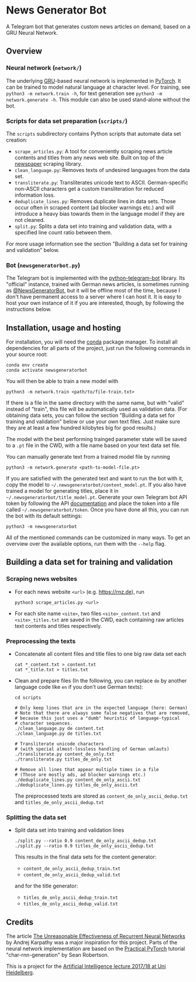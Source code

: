# News Generator Bot

A Telegram bot that generates custom news articles on demand, based on a GRU Neural Network.

## Overview

### Neural network (`network/`)

The underlying [GRU](https://towardsdatascience.com/understanding-gru-networks-2ef37df6c9be)-based neural network is implemented in [PyTorch](https://github.com/pytorch/pytorch). It can be trained to model natural language at character level.
For training, see `python3 -m network.train -h`, for text generation see `python3 -m network.generate -h`.
This module can also be used stand-alone without the bot.


### Scripts for data set preparation (`scripts/`)

The `scripts` subdirectory contains Python scripts that automate data set creation:

- `scrape_articles.py`: A tool for conveniently scraping news article contents and titles from any news web site. Built on top of the [newspaper](https://github.com/codelucas/newspaper) scraping library.
- `clean_language.py`: Removes texts of undesired languages from the data set.
- `transliterate.py`: Transliterates unicode text to ASCII. German-specific non-ASCII characters get a custom transliteration for reduced information loss.
- `deduplicate_lines.py`: Removes duplicate lines in data sets. Those occur often in scraped content (ad blocker warnings etc.) and will introduce a heavy bias towards them in the language model if they are not cleaned.
- `split.py`: Splits a data set into training and validation data, with a specified line count ratio between them.

For more usage information see the section "Building a data set for training and validation" below.


### Bot (`newsgeneratorbot.py`)

The Telegram bot is implemented with the [python-telegram-bot](https://github.com/python-telegram-bot/python-telegram-bot) library.
Its "official" instance, trained with German news articles, is sometimes running as [@NewsGeneratorBot](https://t.me/newsgeneratorbot), but it will be offline most of the time, because I don't have permanent access to a server where I can host it. It is easy to host your own instance of it if you are interested, though, by following the instructions below.


## Installation, usage and hosting

For installation, you will need the [conda](https://conda.io/docs/) package manager.
To install all dependencies for all parts of the project, just run the following commands in your source root:

    conda env create
    conda activate newsgeneratorbot

You will then be able to train a new model with

    python3 -m network.train <path/to/file-train.txt>

If there is a file in the same directory with the same name, but with "valid" instead of "train", this file will be automatically used as validation data.
(For obtaining data sets, you can follow the section "Building a data set for training and validation" below or use your own text files. Just make sure they are at least a few hundred kilobytes big for good results.)

The model with the best performing trainged parameter state will be saved to a `.pt` file in the CWD, with a file name based on your text data set file.

You can manually generate text from a trained model file by running

    python3 -m network.generate <path-to-model-file.pt>

If you are satisfied with the generated text and want to run the bot with it, copy the model to `~/.newsgeneratorbot/content_model.pt`. If you also have trained a model for generating titles, place it in `~/.newsgeneratorbot/title_model.pt`.
Generate your own Telegram bot API token by following the API [documentation](https://core.telegram.org/bots#6-botfather) and place the token into a file called `~/.newsgeneratorbot/token`.
Once you have done all this, you can run the bot with its default settings:

    python3 -m newsgeneratorbot

All of the mentioned commands can be customized in many ways. To get an overview over the available options, run them with the `--help` flag.


## Building a data set for training and validation

### Scraping news websites

- For each news website `<url>` (e.g. https://rnz.de), run

      python3 scrape_articles.py <url>

- For each site name `<site>`, two files `<site>_content.txt` and `<site>_titles.txt` are saved in the CWD, each containing raw articles text contents and titles respectively.


### Preprocessing the texts

- Concatenate all content files and title files to one big raw data set each

      cat *_content.txt > content.txt
      cat *_title.txt > titles.txt

- Clean and prepare files (In the following, you can replace `de` by another language code like `en` if you don't use German texts):

      cd scripts

      # Only keep lines that are in the expected language (here: German)
      # Note that there are always some false negatives that are removed,
      # because this just uses a "dumb" heuristic of language-typical
      # character sequences.
      ./clean_language.py de content.txt
      ./clean_language.py de titles.txt

      # Transliterate unicode characters
      # (with special almost-lossless handling of German umlauts)
      ./transliterate.py content_de_only.txt
      ./transliterate.py titles_de_only.txt

      # Remove all lines that appear multiple times in a file
      # (Those are mostly ads, ad blocker warnings etc.)
      ./deduplicate_lines.py content_de_only_ascii.txt
      ./deduplicate_lines.py titles_de_only_ascii.txt

  The preprocessed texts are stored as `content_de_only_ascii_dedup.txt` and `titles_de_only_ascii_dedup.txt`


### Splitting the data set

- Split data set into training and validation lines

      ./split.py --ratio 0.9 content_de_only_ascii_dedup.txt
      ./split.py --ratio 0.9 titles_de_only_ascii_dedup.txt

  This results in the final data sets for the content generator:

  - `content_de_only_ascii_dedup_train.txt`
  - `content_de_only_ascii_dedup_valid.txt`

  and for the title generator:
  - `titles_de_only_ascii_dedup_train.txt`
  - `titles_de_only_ascii_dedup_valid.txt`


## Credits

The article [The Unreasonable Effectiveness of Recurrent Neural Networks](http://karpathy.github.io/2015/05/21/rnn-effectiveness/) by Andrej Karpathy was a major inspiration for this project.
Parts of the neural network implementation are based on the [Practical PyTorch](https://github.com/spro/practical-pytorch) tutorial "char-rnn-generation" by Sean Robertson.

This is a project for the [Artificial Intelligence lecture 2017/18 at Uni Heidelberg](https://hci.iwr.uni-heidelberg.de/compvis/teaching/ai).
